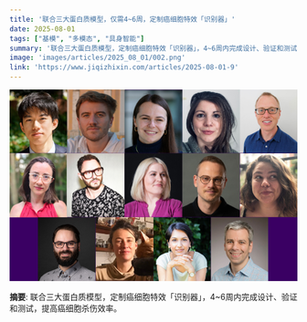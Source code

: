 ```yaml
---
title: '联合三大蛋白质模型，仅需4~6周，定制癌细胞特效「识别器」'
date: 2025-08-01
tags: ["基模", "多模态", "具身智能"]
summary: '联合三大蛋白质模型，定制癌细胞特效「识别器」，4~6周内完成设计、验证和测试，提高癌细胞杀伤效率。'
image: 'images/articles/2025_08_01/002.png'
link: 'https://www.jiqizhixin.com/articles/2025-08-01-9'
---
```

![联合三大蛋白质模型，仅需4~6周，定制癌细胞特效「识别器」](images/articles/2025_08_01/002.png)

**摘要**: 联合三大蛋白质模型，定制癌细胞特效「识别器」，4~6周内完成设计、验证和测试，提高癌细胞杀伤效率。

